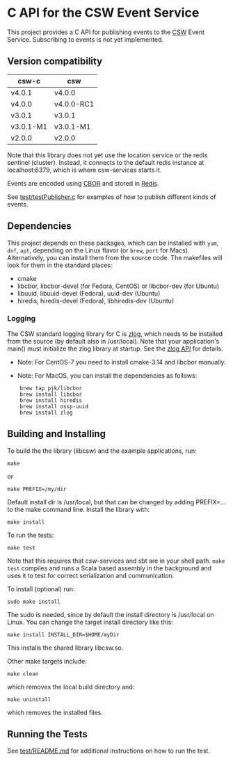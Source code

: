 # C API for the CSW Event Service

This project provides a C API for publishing events to the [CSW](https://github.com/tmtsoftware/csw) Event Service.
Subscribing to events is not yet implemented.

## Version compatibility

| csw-c | csw |
|--------|------|
| v4.0.1 | v4.0.0 |
| v4.0.0 | v4.0.0-RC1 |
| v3.0.1 | v3.0.1 |
| v3.0.1-M1 | v3.0.1-M1 |
| v2.0.0 | v2.0.0 |


Note that this library does not yet use the location service or the redis sentinel (cluster).
Instead, it connects to the default redis instance at localhost:6379, which is where csw-services starts it.

Events are encoded using [CBOR](https://cbor.io/) and stored in [Redis](https://redis.io/).

See [test/testPublisher.c](./test/testPublisher.c) for examples of how to publish different kinds of events.


## Dependencies
This project depends on these packages, which can be installed with `yum`, `dnf`, `apt`, 
depending on the Linux flavor (or `brew`, `port` for Macs). Alternatively, you can
install them from the source code. The makefiles will look for them in the standard places:

* cmake
* libcbor, libcbor-devel (for Fedora, CentOS) or libcbor-dev (for Ubuntu)
* libuuid, libuuid-devel (Fedora), uuid-dev (Ubuntu)
* hiredis, hiredis-devel (Fedora), libhiredis-dev (Ubuntu)

### Logging
The CSW standard logging library for C is [zlog](https://github.com/HardySimpson/zlog), which needs to be installed
from the source (by default also in /usr/local). 
Note that your application's main() must initialize the zlog library at startup.
See the [zlog API](https://hardysimpson.github.io/zlog/UsersGuide-EN.html#sec:dzlog-API) for details.

* Note: For CentOS-7 you need to install cmake-3.14 and libcbor manually.

* Note: For MacOS, you can install the dependencies as follows:
```
    brew tap pjk/libcbor
    brew install libcbor
    brew install hiredis
    brew install ossp-uuid
    brew install zlog
```

## Building and Installing

To build the the library (libcsw) and the example applications, run:

    make

or 

    make PREFIX=/my/dir

Default install dir is /usr/local, but that can be changed by adding PREFIX=... to the make command line.
Install the library with:

    make install

To run the tests:

    make test

Note that this requires that csw-services and sbt are in your shell path. 
`make test` compiles and runs a Scala based assembly in the background and uses it
to test for correct serialization and communication.

To install (optional) run:

    sudo make install

The sudo is needed, since by default the install directory is /usr/local on Linux.
You can change the target install directory like this:

    make install INSTALL_DIR=$HOME/myDir

This installs the shared library libcsw.so.

Other make targets include:

    make clean

which removes the local build directory and:

    make uninstall

which removes the installed files.


## Running the Tests

See [test/README.md](test/README.md) for additional instructions on how to run the test.

